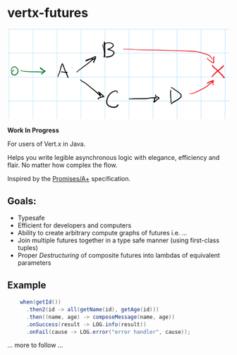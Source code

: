 # vertx-futures

![graph](docs/graph.png)

__Work In Progress__

For users of Vert.x in Java.

Helps you write legible asynchronous logic with elegance, efficiency and flair.
No matter how complex the flow.

Inspired by the [Promises/A+](https://promisesaplus.com/) specification.

## Goals:

* Typesafe
* Efficient for developers and computers
* Ability to create arbitrary compute graphs of futures i.e. ...
* Join multiple futures together in a type safe manner (using first-class tuples)
* Proper *Destructuring* of composite futures into lambdas of equivalent parameters


## Example

```java
    when(getId())
      .then2(id -> all(getName(id), getAge(id)))
      .then((name, age) -> composeMessage(name, age))
      .onSuccess(result -> LOG.info(result))
      .onFail(cause -> LOG.error("error handler", cause));

```

... more to follow ...


